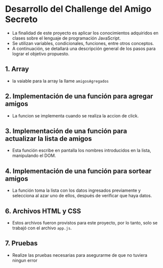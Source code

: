 <h1>Desarrollo del Challenge del Amigo Secreto</h1>

- La finalidad de este proyecto es aplicar los conocimientos adquiridos en clases sobre el lenguaje de programación JavaScript.
- Se utilizan variables, condicionales, funciones, entre otros conceptos.
- A continuación, se detallará una descripción general de los pasos para lograr el objetivo propuesto.

<h2>1. Array </h2>

- la vaiable para la array la llame `amigosAgregados`

<h2>2. Implementación de una función para agregar amigos</h2>

- La funcion se implementa cuando se realiza la accion de click.

<h2>3. Implementación de una función para actualizar la lista de amigos</h2>

- Esta función escribe en pantalla los nombres introducidos en la lista, manipulando el DOM.

<h2>4. Implementación de una función para sortear amigos</h2>

- La función toma la lista con los datos ingresados previamente y selecciona al azar uno de ellos, después de verificar que haya datos.

<h2>6. Archivos HTML y CSS</h2>

- Estos archivos fueron provistos para este proyecto, por lo tanto, solo se trabajó con el archivo `app.js`.

<h2>7. Pruebas </h2>

- Realize las pruebas necesarias para asegurarme de que no tuviera ningun error
